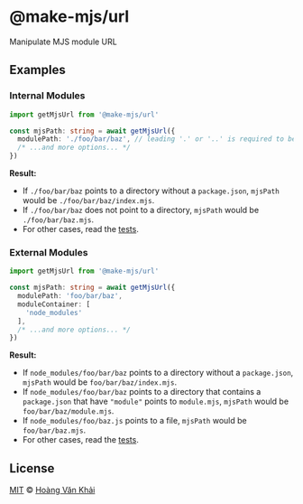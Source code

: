 # @make-mjs/url

Manipulate MJS module URL

## Examples

### Internal Modules

```typescript
import getMjsUrl from '@make-mjs/url'

const mjsPath: string = await getMjsUrl({
  modulePath: './foo/bar/baz', // leading '.' or '..' is required to be recognized as internal
  /* ...and more options... */
})
```

**Result:**

* If `./foo/bar/baz` points to a directory without a `package.json`, `mjsPath` would be `./foo/bar/baz/index.mjs`.
* If `./foo/bar/baz` does not point to a directory, `mjsPath` would be `./foo/bar/baz.mjs`.
* For other cases, read the [tests](https://github.com/ksxnodeapps/make-mjs/blob/5cfc5a1fb850a0d5787a1bdc143ce913b57b39e4/test/path/get-mjs-path.test.ts).

### External Modules

```typescript
import getMjsUrl from '@make-mjs/url'

const mjsPath: string = await getMjsUrl({
  modulePath: 'foo/bar/baz',
  moduleContainer: [
    'node_modules'
  ],
  /* ...and more options... */
})
```

**Result:**

* If `node_modules/foo/bar/baz` points to a directory without a `package.json`, `mjsPath` would be `foo/bar/baz/index.mjs`.
* If `node_modules/foo/bar/baz` points to a directory that contains a `package.json` that have `"module"` points to `module.mjs`, `mjsPath` would be `foo/bar/baz/module.mjs`.
* If `node_modules/foo/baz.js` points to a file, `mjsPath` would be `foo/bar/baz.mjs`.
* For other cases, read the [tests](https://github.com/ksxnodeapps/make-mjs/blob/5cfc5a1fb850a0d5787a1bdc143ce913b57b39e4/test/path/get-mjs-path.test.ts).

## License

[MIT](https://git.io/JeY5b) © [Hoàng Văn Khải](https://github.com/KSXGitHub)
